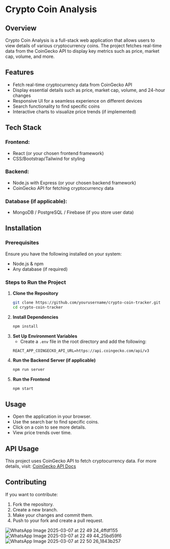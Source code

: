 # Crypto Coin Analysis

## Overview
Crypto Coin Analysis is a full-stack web application that allows users to view details of various cryptocurrency coins. The project fetches real-time data from the CoinGecko API to display key metrics such as price, market cap, volume, and more.

## Features
- Fetch real-time cryptocurrency data from CoinGecko API
- Display essential details such as price, market cap, volume, and 24-hour changes
- Responsive UI for a seamless experience on different devices
- Search functionality to find specific coins
- Interactive charts to visualize price trends (if implemented)

## Tech Stack
### Frontend:
- React (or your chosen frontend framework)
- CSS/Bootstrap/Tailwind for styling

### Backend:
- Node.js with Express (or your chosen backend framework)
- CoinGecko API for fetching cryptocurrency data

### Database (if applicable):
- MongoDB / PostgreSQL / Firebase (if you store user data)

## Installation
### Prerequisites
Ensure you have the following installed on your system:
- Node.js & npm
- Any database (if required)

### Steps to Run the Project
1. **Clone the Repository**
   ```sh
   git clone https://github.com/yourusername/crypto-coin-tracker.git
   cd crypto-coin-tracker
   ```
2. **Install Dependencies**
   ```sh
   npm install
   ```
3. **Set Up Environment Variables**
   - Create a `.env` file in the root directory and add the following:
   ```env
   REACT_APP_COINGECKO_API_URL=https://api.coingecko.com/api/v3
   ```
4. **Run the Backend Server (if applicable)**
   ```sh
   npm run server
   ```
5. **Run the Frontend**
   ```sh
   npm start
   ```

## Usage
- Open the application in your browser.
- Use the search bar to find specific coins.
- Click on a coin to see more details.
- View price trends over time.

## API Usage
This project uses CoinGecko API to fetch cryptocurrency data. For more details, visit:
[CoinGecko API Docs](https://www.coingecko.com/en/api)

## Contributing
If you want to contribute:
1. Fork the repository.
2. Create a new branch.
3. Make your changes and commit them.
4. Push to your fork and create a pull request.

![WhatsApp Image 2025-03-07 at 22 49 24_4ffdf155](https://github.com/user-attachments/assets/372e0cd6-cb76-4e86-af2b-a57e036b0f51)
![WhatsApp Image 2025-03-07 at 22 49 44_25bd59f6](https://github.com/user-attachments/assets/458d78e1-4a59-48f0-9b0b-271999e147e2)
![WhatsApp Image 2025-03-07 at 22 50 26_1843b257](https://github.com/user-attachments/assets/aec45aac-da21-42af-86cf-a90c8649cea8)

